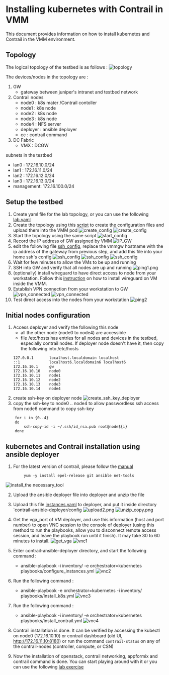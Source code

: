 # Installing kubernetes with Contrail in VMM
This document provides information on how to install kubernetes and Contrail in the VMM environment.

## Topology
The logical topology of the testbed is as follows :
![topology](images/topology.png)

The devices/nodes in the topology are :

1. GW
    - gateway between juniper's intranet and testbed network
2. Contrail nodes 
    - node0 : k8s mater /Contrail contoller
    - node1 : k8s node
    - node2 : k8s node
    - node3 : k8s node
    - node4 : NFS server
    - deployer : ansible deployer
    - cc : contrail command
3. DC Fabric
    - VMX : DCGW

subnets in the testbed
- lan0 : 172.16.10.0/24
- lan1 : 172.16.11.0/24
- lan2 : 172.16.12.0/24
- lan3 : 172.16.13.0/24
- management: 172.16.100.0/24

## Setup the testbed
1. Create yaml file for the lab topology, or you can use the following [lab.yaml](lab.yaml)
2. Create the topology using this [script](https://github.com/m1r24n/running_on_vmm) to create the configuration files and upload them into the VMM pod
![create_config](images/create_config1.png)
![create_config](images/create_config2.png)
3. Start the topology using the same script
![start_config](images/start_config.png)
4. Record the IP address of GW assigned by VMM
![IP_GW](images/IP_GW.png)
5. edit the following file [ssh_config](ssh_config), replace the vmmgw hostname with the ip address of the gateway from previous step, and add this file into your home ssh's config 
![ssh_config](images/ssh_config1.png)
![ssh_config](images/ssh_config2.png)
![ssh_config](images/ssh_config3.png)
5. Wait for few minutes to allow the VMs to be up and running
6. SSH into GW and verify that all nodes are up and running
![ping1.png](images/ping1.png)
7. (optionally) install wireguard to have direct access to node from your workstation. Follow this [instruction](https://github.com/m1r24n/running_on_vmm/tree/master/install_wg_on_vmm) on how to install wireguard on VM inside the VMM.
8. Establish VPN connection from your workstation to GW
![vpn_connected](images/vpn_connected1.png)
![vpn_connected](images/vpn_connected2.png)
9. Test direct access into the nodes from your workstation
![ping2](images/ping2.png)

## Initial nodes configuration 
1. Access deployer and verify the following this node
    - all the other node (node0 to node4) are accessible
    - file /etc/hosts has entries for all nodes and devices in the testbed, especially contrail nodes. If deployer node doesn't have it, then copy the following into /etc/hosts
    ```
    127.0.0.1       localhost.localdomain localhost
	::1             localhost6.localdomain6 localhost6
	172.16.10.1     gw
	172.16.10.10    node0
	172.16.10.11    node1
	172.16.10.12    node2
	172.16.10.13    node3
	172.16.10.14    node4
    ```
2. create ssh-key on deployer node
![create_ssh_key_deployer](images/create_ssh_key_deployer.png)
3. copy the ssh-key to node0 .. node4 to allow passwordless ssh access from node6 
	command to copy ssh-key

```
	for i in {0..4}
	do
		ssh-copy-id -i ~/.ssh/id_rsa.pub root@node${i}
	done
```

## kubernetes and Contrail installation using ansible deployer
1. For the latest version of contrail, please follow the [manual](https://www.juniper.net/documentation/en_US/contrail19/topics/task/installation/provisioning-k8s-cluster.html)

```
		yum -y install epel-release git ansible net-tools
```

![install_the necessary_tool](images/install_prereq.png)

2. Upload the ansible deployer file into deployer and unzip the file
3. Upload this file [instances.yaml](contrail_config/instances.yaml) to deployer, and put it inside directory `contrail-ansible-deployer/config
![upload2.png](images/upload2.png)
![unzip_copy.png](images/unzip_copy.png)

4. Get the vga_port of VM deployer, and use this information (host and port number) to open VNC session to the console of deployer (using this method to run the playbooks, allow you to disconnect remote access session, and leave the playbook run until it finish). It may take 30 to 60 minutes to install.
![get_vga](images/get_vga.png)
![vnc1](images/vnc1.png)
5. Enter contrail-ansible-deployer directory, and start the following command :
    - ansible-playbook -i inventory/ -e orchestrator=kubernetes playbooks/configure_instances.yml
![vnc2](images/vnc2.png)
6. Run the following command :
    - ansible-playbook -e orchestrator=kubernetes -i inventory/ playbooks/install_k8s.yml
![vnc3](images/vnc3.png)
7. Run the following command :
    - ansible-playbook -i inventory/ -e orchestrator=kubernetes playbooks/install_contrail.yml
![vnc4](images/vnc4.png)
8. Contrail installation is done. It can be verified by accessing the kubectl on node0 (172.16.10.10) or contrail dashboard (old UI, http://172.16.11.10:8180) or run the command `contrail-status` on any of the contrail-nodes (controller, compute, or CSN)
9. Now the installation of openstack, contrail networking, appformix and contrail command is done. You can start playing around with it or you can use the following [lab exercise](https://github.com/m1r24n/running_on_vmm/tree/master/contrail/contrail_k8s_lab_exercise)

